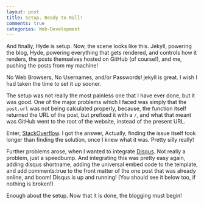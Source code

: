 ```yaml
---
layout: post
title: Setup. Ready to Roll!
comments: true
categories: Web-Development
---
```


And finally, Hyde is setup. Now, the scene looks like this. Jekyll, powering the blog, Hyde, powering everything that gets rendered, and controls how it renders, the posts themselves hosted on GitHub (of course!), and me, pushing the posts from my machine!

No Web Browsers, No Usernames, and/or Passwords! jekyll is great. I wish I had taken the time to set it up sooner.

The setup was not really the most painless one that I have ever done, but it was good. One of the major problems which I faced was simply that the `post.url` was not being calculated properly, because, the function itself returned the URL of the post, but prefixed it with a `/`, and what that meant was GitHub went to the root of the website, instead of the present URL.

Enter, [StackOverflow](http://stackoverflow.com/questions/18427456/jekyll-using-relative-urls-for-post-url). I got the answer, Actually, finding the issue itself took longer than finding the solution, once I knew what it was. Pretty silly really!

Further problems arose, when I wanted to integrate [Disqus](http://disqus.com). Not really a problem, just a speedbump. And integrating this was pretty easy again, adding disqus shortname, adding the universal embed code to the template, and add comments:true to the front matter of the one post that was already online, and boom! Disqus is up and running! (You should see it below too, if nothing is broken!)

Enough about the setup. Now that it is done, the blogging must begin!
